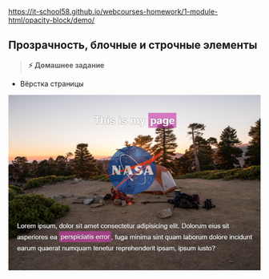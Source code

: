 
https://it-school58.github.io/webcourses-homework/1-module-html/opacity-block/demo/

## Прозрачность, блочные и строчные элементы

> **⚡️ Домашнее задание**
- Вёрстка страницы

<img src="./img/img1.png" />
